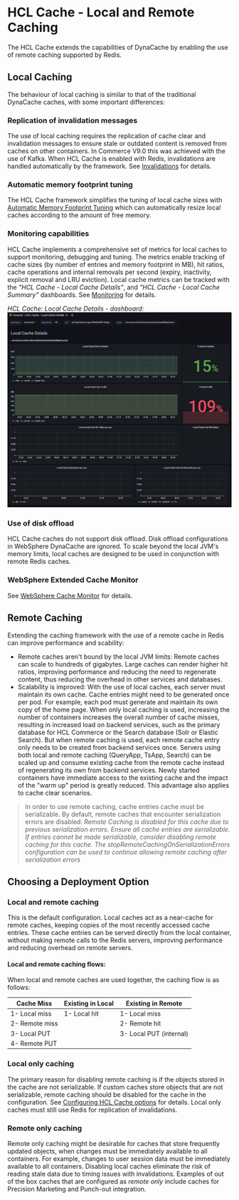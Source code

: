 # HCL Cache - Local and Remote Caching
The HCL Cache extends the capabilities of DynaCache by enabling the use of remote caching supported by Redis.

## Local Caching
The behaviour of local caching is similar to that of the traditional DynaCache caches, with some important differences:

### Replication of invalidation messages
The use of local caching requires the replication of cache clear and invalidation messages to ensure stale or outdated content is removed from caches on other containers.
In Commerce V9.0 this was achieved with the use of Kafka. When HCL Cache is enabled with Redis, invalidations are handled automatically by the framework. See
[Invalidations](Invalidations.md) for details.

### Automatic memory footprint tuning
The HCL Cache framework simplifies the tuning of local cache sizes with [Automatic Memory Footprint Tuning](LocalCacheAutoTuning.md) which can automatically resize local caches according to the amount of free memory.

### Monitoring capabilities
HCL Cache implements a comprehensive set of metrics for local caches to support monitoring, debugging and tuning. The metrics enable tracking of cache sizes (by number of entries and memory footprint in MB), hit ratios, cache operations and internal removals per second (expiry, inactivity, explicit removal and LRU eviction).
Local cache metrics can be tracked with the *"HCL Cache - Local Cache Details"*, and *"HCL Cache - Local Cache Summary"* dashboards. See [Monitoring](Monitoring.md) for details.

*HCL Cache: Local Cache Details - dashboard:*
![Local Cache Details](images/local_cache_details.jpg)

### Use of disk offload
HCL Cache caches do not support disk offload. Disk offload configurations in WebSphere DynaCache are ignored. To scale beyond the local JVM's memory limits, local caches are designed to be used in conjunction with remote Redis caches.

### WebSphere Extended Cache Monitor
See [WebSphere Cache Monitor](WebSphereCacheMonitor.md) for details.

## Remote Caching
Extending the caching framework with the use of a remote cache in Redis can improve performance and scability:
- Remote caches aren't bound by the local JVM limits: Remote caches can scale to hundreds of gigabytes. Large caches can render higher hit ratios, improving performance and reducing the need to regenerate content, thus reducing the overhead in other services and databases.
- Scalability is improved: With the use of local caches, each server must maintain its own cache. Cache entries might need to be generated once per pod. For example, each pod must generate and maintain its own copy of the home page. When only local caching is used, increasing the number of containers increases the overall number of cache misses, resulting in increased load on backend services, such as the primary database for HCL Commerce or the Search database (Solr or Elastic Search).
But when remote caching is used, each remote cache entry only needs to be created from backend services once. Servers using both local and remote caching (QueryApp, TsApp, Search) can be scaled up and consume existing cache from the remote cache instead of regenerating its own from backend services. Newly started containers have immediate access to the existing cache and the impact of the "warm up" period is greatly reduced. This advantage also applies to cache clear scenarios.

> In order to use remote caching, cache entries cache must be serializable. By default, remote caches that encounter serialization errors are disabled:
> *Remote Caching is disabled for this cache due to previous serialization errors. Ensure all cache entries are serializable. If entries cannot be made serializable, consider disabling remote caching for this cache. The stopRemoteCachingOnSerializationErrors configuration can be used to continue allowing remote caching after serialization errors*

## Choosing a Deployment Option

### Local and remote caching 
This is the default configuration. Local caches act as a near-cache for remote caches, keeping copies of the most recently accessed cache entries. These cache entries can be served directly from the local container, without making remote calls to the Redis servers, improving performance and reducing overhead on remote servers.

#### Local and remote caching flows:

When local and remote caches are used together, the caching flow is as follows:

Cache Miss | Existing in Local | Existing in Remote
--- | --- | --- |
1- Local miss  | 1- Local hit | 1- Local miss
2- Remote miss |  | 2- Remote hit
3- Local PUT |  | 3- Local PUT (internal)
4- Remote PUT |  | 

### Local only caching
The primary reason for disabling remote caching is if the objects stored in the cache are not serializable. If custom caches store objects that are not serializable, 
remote caching should be disabled for the cache in the configuration. See [Configuring HCL Cache options](CustomCaching.md#configuring-hcl-cache-options) for details.
Local only caches must still use Redis for replication of invalidations.

### Remote only caching
Remote only caching might be desirable for caches that store frequently updated objects, when changes must be immediately available to all containers. For example, changes to user session data must be immediately available to all containers. Disabling local caches eliminate the risk of reading stale data due to timing issues with invalidations. Examples of out of the box caches that are configured as *remote only* include caches for Precision Marketing and Punch-out integration.
